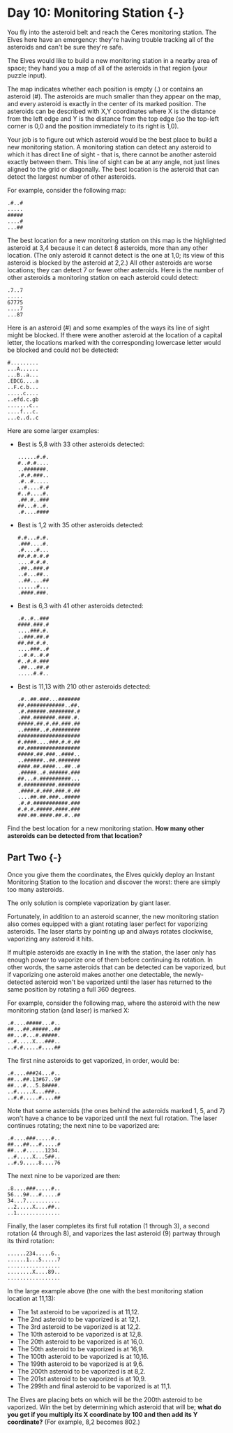 # Day 10: Monitoring Station {-}

You fly into the asteroid belt and reach the Ceres monitoring station. The Elves
here have an emergency: they're having trouble tracking all of the asteroids and
can't be sure they're safe.

The Elves would like to build a new monitoring station in a nearby area of
space; they hand you a map of all of the asteroids in that region (your puzzle
input).

The map indicates whether each position is empty (.) or contains an asteroid
(#). The asteroids are much smaller than they appear on the map, and every
asteroid is exactly in the center of its marked position. The asteroids can be
described with X,Y coordinates where X is the distance from the left edge and Y
is the distance from the top edge (so the top-left corner is 0,0 and the
position immediately to its right is 1,0).

Your job is to figure out which asteroid would be the best place to build a new
monitoring station. A monitoring station can detect any asteroid to which it has
direct line of sight - that is, there cannot be another asteroid exactly between
them. This line of sight can be at any angle, not just lines aligned to the grid
or diagonally. The best location is the asteroid that can detect the largest
number of other asteroids.

For example, consider the following map:

```
.#..#
.....
#####
....#
...##
```

The best location for a new monitoring station on this map is the highlighted
asteroid at 3,4 because it can detect 8 asteroids, more than any other location.
(The only asteroid it cannot detect is the one at 1,0; its view of this asteroid
is blocked by the asteroid at 2,2.) All other asteroids are worse locations;
they can detect 7 or fewer other asteroids. Here is the number of other
asteroids a monitoring station on each asteroid could detect:

```
.7..7
.....
67775
....7
...87
```

Here is an asteroid (#) and some examples of the ways its line of sight might be
blocked. If there were another asteroid at the location of a capital letter, the
locations marked with the corresponding lowercase letter would be blocked and
could not be detected:

```
#.........
...A......
...B..a...
.EDCG....a
..F.c.b...
.....c....
..efd.c.gb
.......c..
....f...c.
...e..d..c
```

Here are some larger examples:

- Best is 5,8 with 33 other asteroids detected:

    ```
    ......#.#.
    #..#.#....
    ..#######.
    .#.#.###..
    .#..#.....
    ..#....#.#
    #..#....#.
    .##.#..###
    ##...#..#.
    .#....####
    ```

- Best is 1,2 with 35 other asteroids detected:

    ```
    #.#...#.#.
    .###....#.
    .#....#...
    ##.#.#.#.#
    ....#.#.#.
    .##..###.#
    ..#...##..
    ..##....##
    ......#...
    .####.###.
    ```

- Best is 6,3 with 41 other asteroids detected:

    ```
    .#..#..###
    ####.###.#
    ....###.#.
    ..###.##.#
    ##.##.#.#.
    ....###..#
    ..#.#..#.#
    #..#.#.###
    .##...##.#
    .....#.#..
    ```

- Best is 11,13 with 210 other asteroids detected:

    ```
    .#..##.###...#######
    ##.############..##.
    .#.######.########.#
    .###.#######.####.#.
    #####.##.#.##.###.##
    ..#####..#.#########
    ####################
    #.####....###.#.#.##
    ##.#################
    #####.##.###..####..
    ..######..##.#######
    ####.##.####...##..#
    .#####..#.######.###
    ##...#.##########...
    #.##########.#######
    .####.#.###.###.#.##
    ....##.##.###..#####
    .#.#.###########.###
    #.#.#.#####.####.###
    ###.##.####.##.#..##
    ```

Find the best location for a new monitoring station. **How many other asteroids
can be detected from that location?**

## Part Two {-}

Once you give them the coordinates, the Elves quickly deploy an Instant
Monitoring Station to the location and discover the worst: there are simply too
many asteroids.

The only solution is complete vaporization by giant laser.

Fortunately, in addition to an asteroid scanner, the new monitoring station also
comes equipped with a giant rotating laser perfect for vaporizing asteroids. The
laser starts by pointing up and always rotates clockwise, vaporizing any
asteroid it hits.

If multiple asteroids are exactly in line with the station, the laser only has
enough power to vaporize one of them before continuing its rotation. In other
words, the same asteroids that can be detected can be vaporized, but if
vaporizing one asteroid makes another one detectable, the newly-detected
asteroid won't be vaporized until the laser has returned to the same position by
rotating a full 360 degrees.

For example, consider the following map, where the asteroid with the new
monitoring station (and laser) is marked X:

```
.#....#####...#..
##...##.#####..##
##...#...#.#####.
..#.....X...###..
..#.#.....#....##
```

The first nine asteroids to get vaporized, in order, would be:

```
.#....###24...#..
##...##.13#67..9#
##...#...5.8####.
..#.....X...###..
..#.#.....#....##
```

Note that some asteroids (the ones behind the asteroids marked 1, 5, and 7) won't have a chance to be vaporized until the next full rotation. The laser continues rotating; the next nine to be vaporized are:

```
.#....###.....#..
##...##...#.....#
##...#......1234.
..#.....X...5##..
..#.9.....8....76
```

The next nine to be vaporized are then:

```
.8....###.....#..
56...9#...#.....#
34...7...........
..2.....X....##..
..1..............
```

Finally, the laser completes its first full rotation (1 through 3), a second
rotation (4 through 8), and vaporizes the last asteroid (9) partway through its
third rotation:

```
......234.....6..
......1...5.....7
.................
........X....89..
.................
```

In the large example above (the one with the best monitoring station location at
11,13):

- The 1st asteroid to be vaporized is at 11,12.
- The 2nd asteroid to be vaporized is at 12,1.
- The 3rd asteroid to be vaporized is at 12,2.
- The 10th asteroid to be vaporized is at 12,8.
- The 20th asteroid to be vaporized is at 16,0.
- The 50th asteroid to be vaporized is at 16,9.
- The 100th asteroid to be vaporized is at 10,16.
- The 199th asteroid to be vaporized is at 9,6.
- The 200th asteroid to be vaporized is at 8,2.
- The 201st asteroid to be vaporized is at 10,9.
- The 299th and final asteroid to be vaporized is at 11,1.

The Elves are placing bets on which will be the 200th asteroid to be vaporized.
Win the bet by determining which asteroid that will be; **what do you get if you
multiply its X coordinate by 100 and then add its Y coordinate?** (For example,
8,2 becomes 802.)

